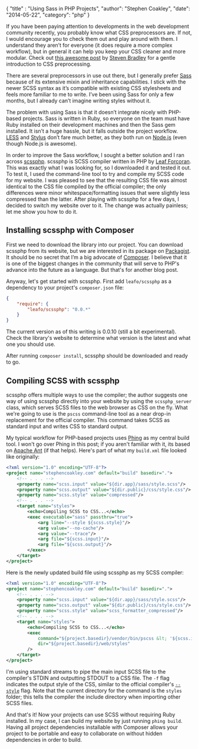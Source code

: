 {
    "title" : "Using Sass in PHP Projects",
    "author": "Stephen Coakley",
    "date": "2014-05-22",
    "category": "php"
}

If you have been paying attention to developments in the web development community recently, you probably know what CSS preprocessors are. If not, I would encourage you to check them out and play around with them. I understand they aren’t for everyone (it does require a more complex workflow), but in general it can help you keep your CSS cleaner and more modular. Check out [this awesome post](http://www.vanseodesign.com/css/css-preprocessors) by [Steven Bradley](http://www.vanseodesign.com) for a gentle introduction to CSS preprocessing.

There are several preprocessors in use out there, but I generally prefer [Sass](http://sass-lang.com) because of its extensive mixin and inheritance capabilities. I stick with the newer SCSS syntax as it’s compatible with existing CSS stylesheets and feels more familiar to me to write. I’ve been using Sass for only a few months, but I already can’t imagine writing styles without it.

The problem with using Sass is that it doesn’t integrate nicely with PHP-based projects. Sass is written in Ruby, so everyone on the team must have Ruby installed on their development machines and then the Sass gem installed. It isn’t a huge hassle, but it falls outside the project workflow. [LESS](http://lesscss.org) and [Stylus](http://learnboost.github.io/stylus/) don’t fare much better, as they both run on [Node.js](http://nodejs.org) (even though Node.js is awesome).

In order to improve the Sass workflow, I sought a better solution and I ran across [scssphp](http://leafo.net/scssphp/). scssphp is SCSS compiler written in PHP by [Leaf Forcoran](http://twitter.com/moonscript). This was exactly what I was looking for, so I downloaded it and tested it out. To test it, I used the command-line tool to try and compile my SCSS code for my website. I was pleased to see that the resulting CSS file was almost identical to the CSS file compiled by the official compiler; the only differences were minor whitespace/formatting issues that were slightly less compressed than the latter. After playing with scssphp for a few days, I decided to switch my website over to it. The change was actually painless; let me show you how to do it.

## Installing scssphp with Composer ##

First we need to download the library into our project. You can download scssphp from its website, but we are interested in its package on [Packagist](http://packagist.org). It should be no secret that I’m a big advocate of [Composer](http://getcomposer.org). I believe that it is one of the biggest changes in the community that will serve to PHP's advance into the future as a language. But that's for another blog post.

Anyway, let's get started with scssphp. First add `leafo/scssphp` as a dependency to your project's `composer.json` file:

``` json
{
    "require": {
        "leafo/scssphp": "0.0.*"
    }
}
```

The current version as of this writing is 0.0.10 (still a bit experimental). Check the library's website to determine what version is the latest and what one you should use.

After running `composer install`, scssphp should be downloaded and ready to go.

## Compiling SCSS with scssphp ##

scssphp offers multiple ways to use the compiler; the author suggests one way of using scssphp directly into your website by using the `scssphp_server` class, which serves SCSS files to the web browser as CSS on the fly. What we're going to use is the `pscss` command-line tool as a near drop-in replacement for the official compiler. This command takes SCSS as standard input and writes CSS to standard output.

My typical workflow for PHP-based projects uses [Phing](http://www.phing.info) as my central build tool. I won't go over Phing in this post; if you aren't familiar with it, its based on [Apache Ant](http://ant.apache.org) (if that helps). Here's part of what my `build.xml` file looked like originally:

``` xml
<?xml version="1.0" encoding="UTF-8"?>
<project name="stephencoakley.com" default="build" basedir=".">
    <!-- . . . -->
    <property name="scss.input" value="${dir.app}/sass/style.scss"/>
    <property name="scss.output" value="${dir.public}/css/style.css"/>
    <property name="scss.style" value="compressed"/>
    <!-- . . . -->
    <target name="styles">
        <echo>Compiling SCSS to CSS...</echo>
        <exec executable="sass" passthru="true">
            <arg line="--style ${scss.style}"/>
            <arg value="--no-cache"/>
            <arg value="--trace"/>
            <arg file="${scss.input}"/>
            <arg file="${scss.output}"/>
        </exec>
    </target>
</project>
```

Here is the newly updated build file using scssphp as my SCSS compiler:

``` xml
<?xml version="1.0" encoding="UTF-8"?>
<project name="stephencoakley.com" default="build" basedir=".">
    <!-- . . . -->
    <property name="scss.input" value="${dir.app}/sass/style.scss"/>
    <property name="scss.output" value="${dir.public}/css/style.css"/>
    <property name="scss.style" value="scss_formatter_compressed"/>
    <!-- . . . -->
    <target name="styles">
        <echo>Compiling SCSS to CSS...</echo>
        <exec
            command="${project.basedir}/vendor/bin/pscss &lt; '${scss.input}' &gt; '${scss.output}' -f=${scss.formatter}"
            dir="${project.basedir}/web/styles"
        />
    </target>
</project>
```

I'm using standard streams to pipe the main input SCSS file to the compiler's STDIN and outputting STDOUT to a CSS file. The `-f` flag indicates the output style of the CSS, similar to the official compiler's [`--style`](http://sass-lang.com/documentation/file.SASS_REFERENCE.html#output_style) flag. Note that the current directory for the command is the `styles` folder; this tells the compiler the include directory when importing other SCSS files.

And that's it! Now your projects can use SCSS without requiring Ruby installed. In my case, I can build my website by just running `phing build`. Having all project dependencies installable with Composer allows your project to be portable and easy to collaborate on without hidden dependencies in order to build.

